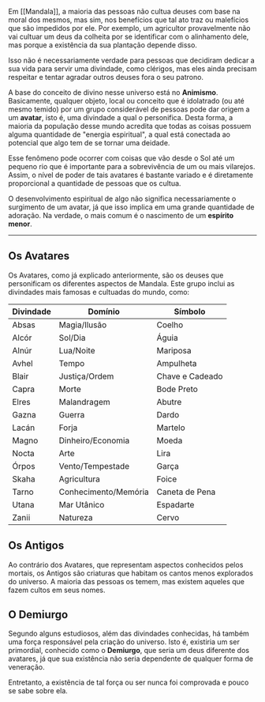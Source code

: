 Em [[Mandala]], a maioria das pessoas não cultua deuses com base na moral dos mesmos, mas sim, nos benefícios que tal ato traz ou malefícios que são impedidos por ele. Por exemplo, um agricultor provavelmente não vai cultuar um deus da colheita por se identificar com o alinhamento dele, mas porque a existência da sua plantação depende disso.

Isso não é necessariamente verdade para pessoas que decidiram dedicar a sua vida para servir uma divindade, como clérigos, mas eles ainda precisam respeitar e tentar agradar outros deuses fora o seu patrono.

A base do conceito de divino nesse universo está no **Animismo**. Basicamente, qualquer objeto, local ou conceito que é idolatrado (ou até mesmo temido) por um grupo considerável de pessoas pode dar origem a um **avatar**, isto é, uma divindade a qual o personifica. Desta forma, a maioria da população desse mundo acredita que todas as coisas possuem alguma quantidade de "energia espiritual", a qual está conectada ao potencial que algo tem de se tornar uma deidade.

Esse fenômeno pode ocorrer com coisas que vão desde o Sol até um pequeno rio que é importante para a sobrevivência de um ou mais vilarejos. Assim, o nível de poder de tais avatares é bastante variado e é diretamente proporcional a quantidade de pessoas que os cultua.

O desenvolvimento espiritual de algo não significa necessariamente o surgimento de um avatar, já que isso implica em uma grande quantidade de adoração. Na verdade, o mais comum é o nascimento de um **espírito menor**.

---

## Os Avatares

Os Avatares, como já explicado anteriormente, são os deuses que personificam os diferentes aspectos de Mandala. Este grupo inclui as divindades mais famosas e cultuadas do mundo, como:

| Divindade | Domínio              | Símbolo         |
| --------- | -------------------- | --------------- |
| Absas     | Magia/Ilusão         | Coelho          |
| Alcór     | Sol/Dia              | Águia           |
| Alnúr     | Lua/Noite            | Mariposa        |
| Avhel     | Tempo                | Ampulheta       |
| Blair     | Justiça/Ordem        | Chave e Cadeado |
| Capra     | Morte                | Bode Preto      |
| Elres     | Malandragem          | Abutre          |
| Gazna     | Guerra               | Dardo           |
| Lacán     | Forja                | Martelo         |
| Magno     | Dinheiro/Economia    | Moeda           |
| Nocta     | Arte                 | Lira            |
| Órpos     | Vento/Tempestade     | Garça           |
| Skaha     | Agricultura          | Foice           |
| Tarno     | Conhecimento/Memória | Caneta de Pena  |
| Utana     | Mar Utânico          | Espadarte       |
| Zanii     | Natureza             | Cervo           |

## Os Antigos

Ao contrário dos Avatares, que representam aspectos conhecidos pelos mortais, os Antigos são criaturas que habitam os cantos menos explorados do universo. A maioria das pessoas os temem, mas existem aqueles que fazem cultos em seus nomes.

## O Demiurgo

Segundo alguns estudiosos, além das divindades conhecidas, há também uma força responsável pela criação do universo. Isto é, existiria um ser primordial, conhecido como o **Demiurgo**, que seria um deus diferente dos avatares, já que sua existência não seria dependente de qualquer forma de veneração.

Entretanto, a existência de tal força ou ser nunca foi comprovada e pouco se sabe sobre ela.